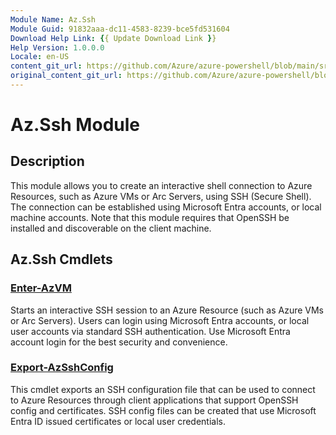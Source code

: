 ```yaml
---
Module Name: Az.Ssh
Module Guid: 91832aaa-dc11-4583-8239-bce5fd531604
Download Help Link: {{ Update Download Link }}
Help Version: 1.0.0.0
Locale: en-US
content_git_url: https://github.com/Azure/azure-powershell/blob/main/src/Ssh/Ssh/help/Az.Ssh.md
original_content_git_url: https://github.com/Azure/azure-powershell/blob/main/src/Ssh/Ssh/help/Az.Ssh.md
---
```


# Az.Ssh Module
## Description
This module allows you to create an interactive shell connection to Azure Resources, such as Azure VMs or Arc Servers, using SSH (Secure Shell). The connection can be established using Microsoft Entra accounts, or local machine accounts. Note that this module requires that OpenSSH be installed and discoverable on the client machine.

## Az.Ssh Cmdlets
### [Enter-AzVM](Enter-AzVM.md)
Starts an interactive SSH session to an Azure Resource (such as Azure VMs or Arc Servers).
Users can login using Microsoft Entra accounts, or local user accounts via standard SSH authentication. Use Microsoft Entra account login for the best security and convenience.

### [Export-AzSshConfig](Export-AzSshConfig.md)
This cmdlet exports an SSH configuration file that can be used to connect to Azure Resources through client applications that support OpenSSH config and certificates. SSH config files can be created that use Microsoft Entra ID issued certificates or local user credentials.
